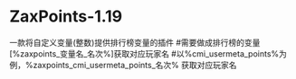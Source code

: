 # ZaxPoints-1.19
一款将自定义变量(整数)提供排行榜变量的插件
  #需要做成排行榜的变量[%zaxpoints_变量名_名次%]获取对应玩家名
  #以%cmi_usermeta_points%为例，%zaxpoints_cmi_usermeta_points_名次% 获取对应玩家名
